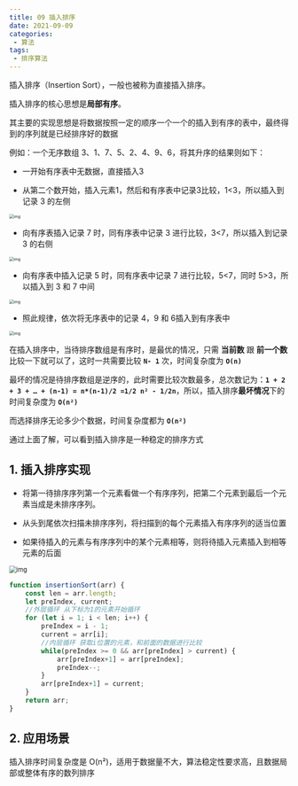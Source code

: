 ```yaml
---
title: 09 插入排序
date: 2021-09-09
categories: 
 - 算法
tags:
 - 排序算法
---
```


插入排序（Insertion Sort），一般也被称为直接插入排序。

插入排序的核心思想是**局部有序**。

其主要的实现思想是将数据按照一定的顺序一个一个的插入到有序的表中，最终得到的序列就是已经排序好的数据

例如：一个无序数组 3、1、7、5、2、4、9、6，将其升序的结果则如下：

- 一开始有序表中无数据，直接插入3

- 从第二个数开始，插入元素1，然后和有序表中记录3比较，1<3，所以插入到记录 3 的左侧

<img src="https://could-img.oss-cn-hangzhou.aliyuncs.com/202210161638426.png" alt="img" style="zoom:50%;" />

- 向有序表插入记录 7 时，同有序表中记录 3 进行比较，3<7，所以插入到记录 3 的右侧

<img src="https://could-img.oss-cn-hangzhou.aliyuncs.com/202210161638198.png" alt="img" style="zoom:50%;" />

- 向有序表中插入记录 5 时，同有序表中记录 7 进行比较，5<7，同时 5>3，所以插入到 3 和 7 中间

<img src="https://could-img.oss-cn-hangzhou.aliyuncs.com/202210161638516.png" alt="img" style="zoom:50%;" />

- 照此规律，依次将无序表中的记录 4，9 和 6插入到有序表中

<img src="https://could-img.oss-cn-hangzhou.aliyuncs.com/202210161638566.png" alt="img" style="zoom:50%;" />

在插入排序中，当待排序数组是有序时，是最优的情况，只需 **当前数** 跟 **前一个数** 比较一下就可以了，这时一共需要比较 **`N- 1`** 次，时间复杂度为 **`O(n)`**

最坏的情况是待排序数组是逆序的，此时需要比较次数最多，总次数记为：**`1 + 2 + 3 + … + (n-1) = n*(n-1)/2 =1/2 n² - 1/2n`**，所以，插入排序**最坏情况**下的时间复杂度为 **`O(n²)`**

而选择排序无论多少个数据，时间复杂度都为 **`O(n²)`**

通过上面了解，可以看到插入排序是一种稳定的排序方式

## 1. 插入排序实现

- 将第一待排序序列第一个元素看做一个有序序列，把第二个元素到最后一个元素当成是未排序序列。

- 从头到尾依次扫描未排序序列，将扫描到的每个元素插入有序序列的适当位置

- 如果待插入的元素与有序序列中的某个元素相等，则将待插入元素插入到相等元素的后面

<img src="https://could-img.oss-cn-hangzhou.aliyuncs.com/202210161724639.gif" alt="img" style="zoom:80%;" />

```js
function insertionSort(arr) {
    const len = arr.length;
    let preIndex, current;
    //外层循环 从下标为1的元素开始循环  
    for (let i = 1; i < len; i++) {
        preIndex = i - 1;
        current = arr[i];
        //内层循环 获取i位置的元素，和前面的数据进行比较
        while(preIndex >= 0 && arr[preIndex] > current) { 
            arr[preIndex+1] = arr[preIndex];
            preIndex--;
        }
        arr[preIndex+1] = current;
    }
    return arr;
}
```

## 2. 应用场景

插入排序时间复杂度是 O(n²)，适用于数据量不大，算法稳定性要求高，且数据局部或整体有序的数列排序